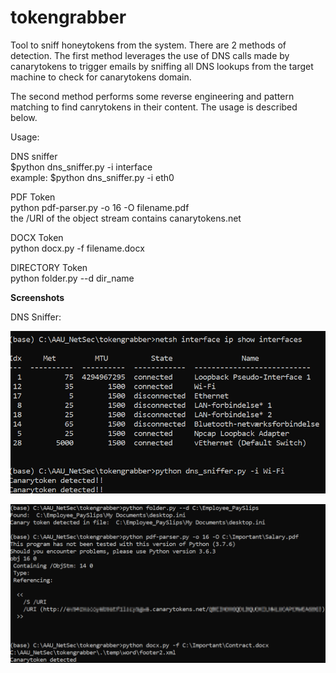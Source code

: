 # tokengrabber
Tool to sniff honeytokens from the system. There are 2 methods of detection. The first method leverages the 
use of DNS calls made by canarytokens to trigger emails by sniffing all DNS lookups from the target machine to check for canarytokens domain.


The second method performs some reverse engineering and pattern matching to find canrytokens in their content.
The usage is described below.  


Usage:

DNS sniffer\
$python dns_sniffer.py -i interface \
example: $python dns_sniffer.py -i eth0

PDF Token\
python pdf-parser.py -o 16 -O filename.pdf \
the /URI of the object stream contains canarytokens.net

DOCX Token\
python docx.py -f filename.docx

DIRECTORY Token\
python folder.py --d dir_name

__Screenshots__

DNS Sniffer:

![DNS](https://github.com/sastry17/tokengrabber/blob/master/screenshots/DNS.png)

![Canary_token](https://github.com/sastry17/tokengrabber/blob/master/screenshots/Application.png )



